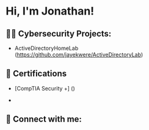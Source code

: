<h1>Hi, I'm Jonathan! </h1>

<h2>👨‍💻 Cybersecurity Projects:</h2>

- ActiveDirectoryHomeLab (https://github.com/jayekwere/ActiveDirectoryLab)

<h2>📑 Certifications </h2>

- [CompTIA Security +] ()

- 
<h2> 🤳 Connect with me:</h2>


<!--
**joshmadakor1/joshmadakor1** is a ✨ _special_ ✨ repository because its `README.md` (this file) appears on your GitHub profile.

Here are some ideas to get you started:

- 🔭 I’m currently working on ...
- 🌱 I’m currently learning ...
- 👯 I’m looking to collaborate on ...
- 🤔 I’m looking for help with ...
- 💬 Ask me about ...
- 📫 How to reach me: ...
- 😄 Pronouns: ...
- ⚡ Fun fact: ...
-->
